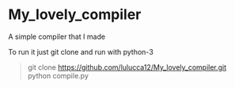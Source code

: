 # My_lovely_compiler
A simple compiler that I made


To run it just git clone and run with python-3
>git clone https://github.com/lulucca12/My_lovely_compiler.git  
>python compile.py

